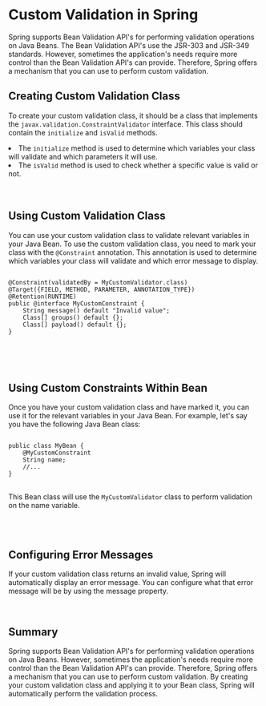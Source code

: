 <h1>Custom Validation in Spring</h1>
<p>Spring supports Bean Validation API's for performing validation operations on Java Beans. The Bean Validation API's use the JSR-303 and JSR-349 standards. However, sometimes the application's needs require more control than the Bean Validation API's can provide. Therefore, Spring offers a mechanism that you can use to perform custom validation.</p>

<h2>Creating Custom Validation Class</h2>
<p>To create your custom validation class, it should be a class that implements the <code>javax.validation.ConstraintValidator</code> interface. This class should contain the <code>initialize</code> and <code>isValid</code> methods.</p>
<li>The <code>initialize</code> method is used to determine which variables your class will validate and which parameters it will use.</li>
<li>The <code>isValid</code> method is used to check whether a specific value is valid or not.</li>

<br>
<br>
<h2>Using Custom Validation Class</h2>
<p>You can use your custom validation class to validate relevant variables in your Java Bean. To use the custom validation class, you need to mark your class with the <code>@Constraint</code> annotation. This annotation is used to determine which variables your class will validate and which error message to display.</p>

<div class="p-4 overflow-y-auto">
<pre>
<code>
@Constraint(validatedBy = MyCustomValidator.class)
@Target({FIELD, METHOD, PARAMETER, ANNOTATION_TYPE})
@Retention(RUNTIME)
public @interface MyCustomConstraint {
    String message() default "Invalid value";
    Class<?>[] groups() default {};
    Class<? extends Payload>[] payload() default {};
}
</code>
</pre>
</div>

<br>
<br>
<h2>Using Custom Constraints Within Bean</h2>
<p>Once you have your custom validation class and have marked it, you can use it for the relevant variables in your Java Bean. For example, let's say you have the following Java Bean class:</p>

<div class="p-4 overflow-y-auto">
<pre>
<code>
public class MyBean {
    @MyCustomConstraint
    String name;
    //...
}
</code>
</pre>
</div>

<p>This Bean class will use the <code>MyCustomValidator</code> class to perform validation on the name variable.</p>

<br>
<br>
<h2>Configuring Error Messages</h2>
<p>If your custom validation class returns an invalid value, Spring will automatically display an error message. You can configure what that error message will be by using the message property. </p>

<br>
<h2>Summary</h2>
<p>Spring supports Bean Validation API's for performing validation operations on Java Beans. However, sometimes the application's needs require more control than the Bean Validation API's can provide. Therefore, Spring offers a mechanism that you can use to perform custom validation. By creating your custom validation class and applying it to your Bean class, Spring will automatically perform the validation process.</p>

